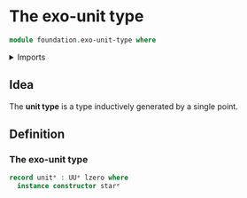 # The exo-unit type

```agda
module foundation.exo-unit-type where
```

<details><summary>Imports</summary>

```agda
open import foundation.exo-identity-types
open import foundation.exo-dependent-pair-types
open import foundation.coercing-inner-types
open import foundation.exo-universes
open import foundation.exo-isomorphisms
open import foundation.unit-type
```

</details>

## Idea

The **unit type** is a type inductively generated by a single point.

## Definition

### The exo-unit type

```agda
record unitᵉ : UUᵉ lzero where
  instance constructor starᵉ
```
